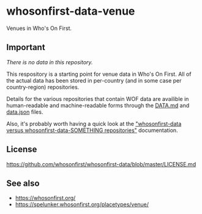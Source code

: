 # whosonfirst-data-venue

Venues in Who's On First.

## Important

_There is no data in this repository._

This respository is a starting point for venue data in Who's On First. All of the actual data has been stored in per-country (and in some case per country-region) repositories.

Details for the various repositories that contain WOF data are availible in human-readable and machine-readable forms through the [DATA.md](DATA.md) and [data.json](data.json) files.

Also, it's probably worth having a quick look at the ["whosonfirst-data versus whosonfirst-data-SOMETHING repositories"](https://whosonfirst.mapzen.com/data/#github-repos) documentation.

## License

https://github.com/whosonfirst/whosonfirst-data/blob/master/LICENSE.md

## See also

* https://whosonfirst.org/
* https://spelunker.whosonfirst.org/placetypes/venue/
